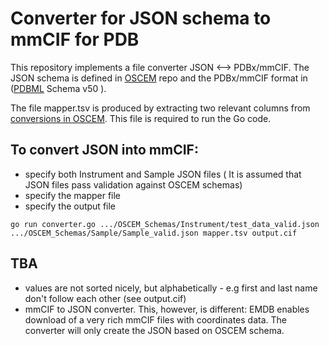 # Converter for JSON schema to mmCIF for PDB

This repository implements a file converter JSON <--> PDBx/mmCIF.
The JSON schema is defined in [OSCEM](https://github.com/osc-em/OSCEM_Schemas/) repo and  the PDBx/mmCIF format in ([PDBML](https://mmcif.wwpdb.org/dictionaries/ascii/mmcif_pdbx_v50.dic) Schema v50 ).

The file mapper.tsv is produced by extracting two relevant columns from [conversions in OSCEM](https://github.com/osc-em/OSCEM_Schemas/blob/main/conversions.csv). This file is required to run the Go code.

## To convert JSON into mmCIF:
* specify both Instrument and Sample JSON files ( It is assumed that JSON files pass validation against OSCEM schemas)
* specify the mapper file
* specify the output file

  
`go run converter.go .../OSCEM_Schemas/Instrument/test_data_valid.json .../OSCEM_Schemas/Sample/Sample_valid.json mapper.tsv output.cif`


## TBA
* values are not sorted nicely, but alphabetically - e.g first and last name don't follow each other (see output.cif)
* mmCIF to JSON converter. This, however, is different: EMDB enables download of a very rich mmCIF files with coordinates data. The converter will only create the JSON based on OSCEM schema.
